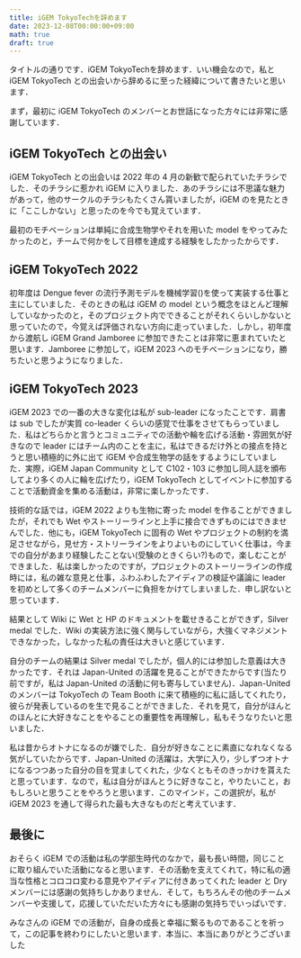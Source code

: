 ```yaml
---
title: iGEM TokyoTechを辞めます
date: 2023-12-08T00:00:00+09:00
math: true
draft: true
---
```


タイトルの通りです．iGEM TokyoTechを辞めます．いい機会なので，私と iGEM TokyoTech との出会いから辞めるに至った経緯について書きたいと思います．

まず，最初に iGEM TokyoTech のメンバーとお世話になった方々には非常に感謝しています．


## iGEM TokyoTech との出会い
iGEM TokyoTech との出会いは 2022 年の 4 月の新歓で配られていたチラシでした．そのチラシに惹かれ iGEM に入りました．あのチラシには不思議な魅力があって，他のサークルのチラシもたくさん貰いましたが，iGEM のを見たときに「ここしかない」と思ったのを今でも覚えています．

最初のモチベーションは単純に合成生物学やそれを用いた model をやってみたかったのと，チームで何かをして目標を達成する経験をしたかったからです．

## iGEM TokyoTech 2022
初年度は Dengue fever の流行予測モデルを機械学習()を使って実装する仕事と主にしていました．そのときの私は iGEM の model という概念をほとんど理解していなかったのと，そのプロジェクト内でできることがそれくらいしかないと思っていたので，今覚えば評価されない方向に走っていました．しかし，初年度から渡航し iGEM Grand Jamboree に参加できたことは非常に恵まれていたと思います．Jamboree に参加して，iGEM 2023 へのモチベーションになり，勝ちたいと思うようになりました．

## iGEM TokyoTech 2023
iGEM 2023 での一番の大きな変化は私が sub-leader になったことです．肩書は sub でしたが実質 co-leader くらいの感覚で仕事をさせてもらっていました．私はどちらかと言うとコミュニティでの活動や輪を広げる活動・雰囲気が好きなので leader にはチーム内のことを主に，私はできるだけ外との接点を持とうと思い積極的に外に出て iGEM や合成生物学の話をするようにしていました．実際，iGEM Japan Community として C102・103 に参加し同人誌を頒布してより多くの人に輪を広げたり，iGEM TokyoTech としてイベントに参加することで活動資金を集める活動は，非常に楽しかったです．

技術的な話では，iGEM 2022 よりも生物に寄った model を作ることができましたが，それでも Wet やストーリーラインと上手に接合できずものにはできませんでした．他にも，iGEM TokyoTech に固有の Wet やプロジェクトの制約を満足させながら，見せ方・ストリーラインをよりよいものにしていく仕事は，今までの自分があまり経験したことない(受験のときくらい?)もので，楽しむことができました．私は楽しかったのですが，プロジェクトのストーリーラインの作成時には，私の雑な意見と仕事，ふわふわしたアイディアの検証や議論に leader を初めとして多くのチームメンバーに負担をかけてしまいました．申し訳ないと思っています．

結果として Wiki に Wet と HP のドキュメントを載せきることができず，Silver medal でした．Wiki の実装方法に強く関与していながら，大強くマネジメントできなかった，しなかった私の責任は大きいと感じています．

自分のチームの結果は Silver medal でしたが，個人的には参加した意義は大きかったです．それは Japan-United の活躍を見ることができたからです(当たり前ですが，私は Japan-United の活動に何も寄与していません)．Japan-United のメンバーは TokyoTech の Team Booth に来て積極的に私に話してくれたり，彼らが発表しているのを生で見ることができました．それを見て，自分がほんとのほんとに大好きなことをやることの重要性を再理解し，私もそうなりたいと思いました．

私は昔からオトナになるのが嫌でした．自分が好きなことに素直になれなくなる気がしていたからです．Japan-United の活躍は，大学に入り，少しずつオトナになるつつあった自分の目を覚ましてくれた，少なくともそのきっかけを貰えたと思っています．なので，私は自分がほんとうに好きなこと，やりたいこと，おもしろいと思うことをやろうと思います．このマインド，この選択が，私が iGEM 2023 を通して得られた最も大きなものだと考えています．


## 最後に
おそらく iGEM での活動は私の学部生時代のなかで，最も長い時間，同じことに取り組んでいた活動になると思います．その活動を支えてくれて，特に私の適当な性格とコロコロ変わる意見やアイディアに付きあってくれた leader と Dry メンバーには感謝の気持ちしかありません．そして，もちろんその他のチームメンバーや支援して，応援していただいた方々にも感謝の気持ちでいっぱいです．

みなさんの iGEM での活動が，自身の成長と幸福に繋るものであることを祈って，この記事を終わりにしたいと思います．本当に、本当にありがとうございました
